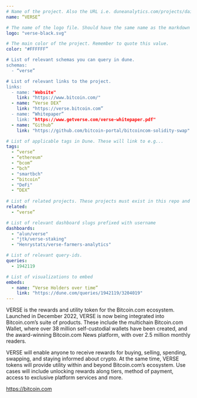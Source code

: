 ```yaml
---
# Name of the project. Also the URL i.e. duneanalytics.com/projects/dai.
name: “VERSE” 

# The name of the logo file. Should have the same name as the markdown file.
logo: "verse-black.svg"

# The main color of the project. Remember to quote this value.
color: "#FFFFFF”

# List of relevant schemas you can query in dune.
schemas: 
  - “verse”

# List of relevant links to the project.
links:
  - name: "Website"
    link: "https://www.bitcoin.com/"
  - name: “Verse DEX”
    link: "https://verse.bitcoin.com”
  - name: “Whitepaper”
    link: "https://www.getverse.com/verse-whitepaper.pdf"
  - name: “Github”
    link: "https://github.com/bitcoin-portal/bitcoincom-solidity-swap"

# List of applicable tags in Dune. These will link to e.g...
tags:
  - “verse”
  - “ethereum"
  - “bcom”
  - “bch”
  - "smartbch"
  - “bitcoin”
  - "DeFi"
  - “DEX” 
  
# List of related projects. These projects must exist in this repo and the name...
related: 
  - “verse” 

# List of relevant dashboard slugs prefixed with username
dashboards:
  - "alun/verse"
  - "jtk/verse-staking"
  - "Henrystats/verse-farmers-analytics"

# List of relevant query-ids.
queries:
  - 1942119

# List of visualizations to embed
embeds:
  - name: “Verse Holders over time”
    link: "https://dune.com/queries/1942119/3204019" 
---
```


VERSE is the rewards and utility token for the Bitcoin.com ecosystem. Launched in December 2022, VERSE is now being integrated into Bitcoin.com’s suite of products. These include the multichain Bitcoin.com Wallet, where over 38 million self-custodial wallets have been created, and the award-winning Bitcoin.com News platform, with over 2.5 million monthly readers.

VERSE will enable anyone to receive rewards for buying, selling, spending, swapping, and staying informed about crypto. At the same time, VERSE tokens will provide utility within and beyond Bitcoin.com’s ecosystem. Use cases will include unlocking rewards along tiers, method of payment, access to exclusive platform services and more.

https://bitcoin.com